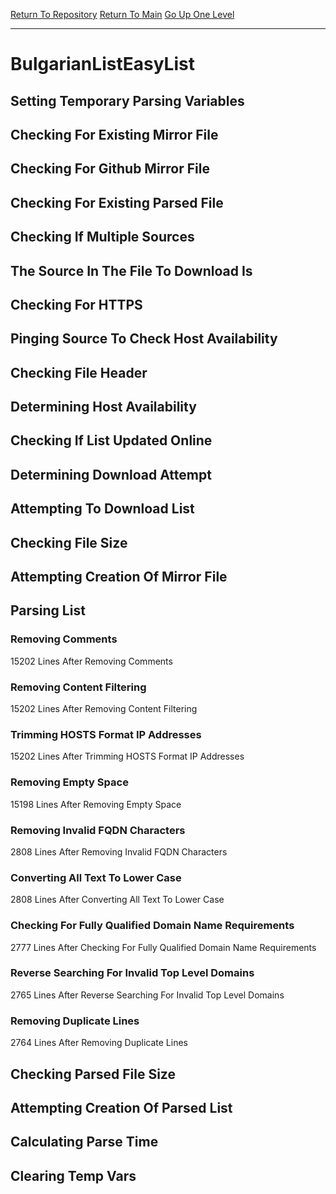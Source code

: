 [Return To Repository](https://github.com/deathbybandaid/piholeparser/)
[Return To Main](https://github.com/deathbybandaid/piholeparser/blob/master/RecentRunLogs/Mainlog.md)
[Go Up One Level](https://github.com/deathbybandaid/piholeparser/blob/master/RecentRunLogs/TopLevelScripts/30-Processing-External-Blacklists.md)
____________________________________
# BulgarianListEasyList
## Setting Temporary Parsing Variables
## Checking For Existing Mirror File
## Checking For Github Mirror File
## Checking For Existing Parsed File
## Checking If Multiple Sources
## The Source In The File To Download Is
## Checking For HTTPS
## Pinging Source To Check Host Availability
## Checking File Header
## Determining Host Availability
## Checking If List Updated Online
## Determining Download Attempt
## Attempting To Download List
## Checking File Size
## Attempting Creation Of Mirror File
## Parsing List
### Removing Comments
15202 Lines After Removing Comments
### Removing Content Filtering
15202 Lines After Removing Content Filtering
### Trimming HOSTS Format IP Addresses
15202 Lines After Trimming HOSTS Format IP Addresses
### Removing Empty Space
15198 Lines After Removing Empty Space
### Removing Invalid FQDN Characters
2808 Lines After Removing Invalid FQDN Characters
### Converting All Text To Lower Case
2808 Lines After Converting All Text To Lower Case
### Checking For Fully Qualified Domain Name Requirements
2777 Lines After Checking For Fully Qualified Domain Name Requirements
### Reverse Searching For Invalid Top Level Domains
2765 Lines After Reverse Searching For Invalid Top Level Domains
### Removing Duplicate Lines
2764 Lines After Removing Duplicate Lines
## Checking Parsed File Size
## Attempting Creation Of Parsed List
## Calculating Parse Time
## Clearing Temp Vars
